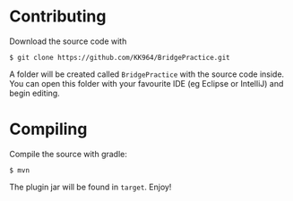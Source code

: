 Contributing
==========
Download the source code with

    $ git clone https://github.com/KK964/BridgePractice.git

A folder will be created called `BridgePractice` with the source code inside. You
can open this folder with your favourite IDE (eg Eclipse or IntelliJ) and begin
editing.

Compiling
=========
Compile the source with gradle:

    $ mvn

The plugin jar will be found in `target`. Enjoy!
